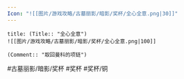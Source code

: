 ```yaml
---
Icon: "![[图片/游戏攻略/古墓丽影/暗影/奖杯/全心全意.png|30]]"
---
```

```ad-common-bronze-trophy
title: (Title:: "全心全意")
![[图片/游戏攻略/古墓丽影/暗影/奖杯/全心全意.png|100]]

(Comment:: "取回曼科的项链")
```

#古墓丽影/暗影/奖杯 #奖杯 #奖杯/铜
